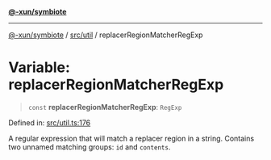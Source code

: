 [**@-xun/symbiote**](../../../README.md)

***

[@-xun/symbiote](../../../README.md) / [src/util](../README.md) / replacerRegionMatcherRegExp

# Variable: replacerRegionMatcherRegExp

> `const` **replacerRegionMatcherRegExp**: `RegExp`

Defined in: [src/util.ts:176](https://github.com/Xunnamius/symbiote/blob/eabdf496b63a01bba079125634c7ec566eb20891/src/util.ts#L176)

A regular expression that will match a replacer region in a string. Contains
two unnamed matching groups: `id` and `contents`.
